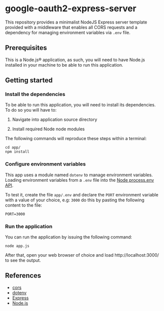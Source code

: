 # google-oauth2-express-server

This repository provides a minimalist NodeJS Express server template provided with a middleware that enables all CORS requests and a dependency for managing environment variables via `.env` file.

## Prerequisites

This is a Node.js® application, as such, you will need to have Node.js installed in your machine to be able to run this application.

## Getting started

### Install the dependencies

To be able to run this application, you will need to install its dependencies. To do so you will have to:

1. Navigate into application source directory

2. Install required Node node modules

The following commands will reproduce these steps within a terminal:

```lang-bash
cd app/
npm install
```

### Configure environment variables

This app uses a module named `dotenv` to manage environment variables. Loading environment variables from a `.env` file into the [Node process.env API](https://nodejs.org/docs/latest/api/process.html#process_process_env). 

To test it, create the file `app/.env` and declare the `PORT` environment variable with a value of your choice, e.g: `3000` do this by pasting the following content to the file:

```lang-makefile
PORT=3000
```

### Run the application

You can run the application by issuing the following command:

```lang-bash
node app.js
```

After that, open your web browser of choice and load http://localhost:3000/ to see the output. 

## References

- [cors](https://www.npmjs.com/package/cors)
- [dotenv](https://www.npmjs.com/package/dotenv)
- [Express](https://www.npmjs.com/package/express)
- [Node.js](https://nodejs.org/)
